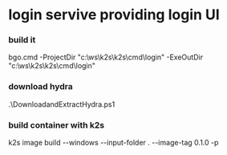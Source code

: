 <!--
SPDX-FileCopyrightText: © 2025 Siemens Healthineers AG

SPDX-License-Identifier: MIT
-->

# login servive providing login UI 
### build it
bgo.cmd -ProjectDir "c:\ws\k2s\k2s\cmd\login" -ExeOutDir "c:\ws\k2s\k2s\cmd\login"
### download hydra
.\DownloadandExtractHydra.ps1
### build container with k2s
k2s image build --windows --input-folder . --image-tag 0.1.0 -p